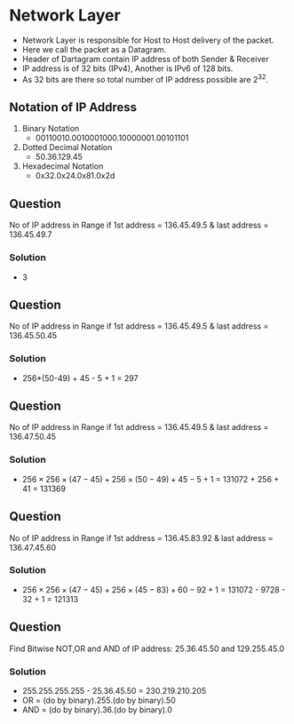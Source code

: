 # Network Layer

- Network Layer is responsible for Host to Host delivery of the packet.
- Here we call the packet as a Datagram.
- Header of Dartagram contain IP address of both Sender & Receiver
- IP address is of 32 bits (IPv4), Another is IPv6 of 128 bits.
- As 32 bits are there so total number of IP address possible are $2^{32}$.

## Notation of IP Address
1. Binary Notation
   - 00110010.0010001000.10000001.00101101
2. Dotted Decimal Notation
   - 50.36.129.45
3. Hexadecimal Notation
   - 0x32.0x24.0x81.0x2d

## Question
No of IP address in Range if 1st address = 136.45.49.5 & last address = 136.45.49.7

### Solution
- 3

## Question
No of IP address in Range if 1st address = 136.45.49.5 & last address = 136.45.50.45

### Solution
- 256*(50-49) + 45 - 5 + 1 = 297

## Question
No of IP address in Range if 1st address = 136.45.49.5 & last address = 136.47.50.45

### Solution
- $256\times 256\times(47-45) + 256\times(50-49) + 45 - 5 + 1$ = 131072 + 256 + 41 = 131369

## Question
No of IP address in Range if 1st address = 136.45.83.92 & last address = 136.47.45.60

### Solution
- $256\times 256\times(47-45) + 256\times(45-83) + 60 - 92 + 1$ = 131072 - 9728 - 32 + 1 = 121313

## Question
Find Bitwise NOT,OR and AND of IP address: 25.36.45.50 and 129.255.45.0

### Solution
- 255.255.255.255 - 25.36.45.50 = 230.219.210.205
- OR = (do by binary).255.(do by binary).50
- AND = (do by binary).36.(do by binary).0